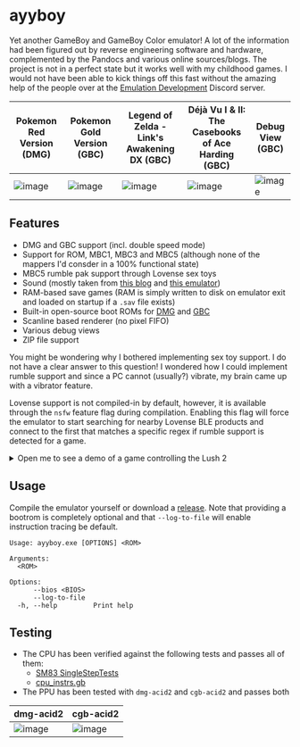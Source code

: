 # ayyboy
Yet another GameBoy and GameBoy Color emulator! A lot of the information had been figured out by reverse engineering software and hardware, complemented by the Pandocs and various online sources/blogs.
The project is not in a perfect state but it works well with my childhood games. I would not have been able to kick things off this fast without the amazing help of the people over at the [Emulation Development](https://discord.com/invite/dkmJAes) Discord server.

| Pokemon Red Version (DMG)                                                                 | Pokemon Gold Version (GBC)                                                                | Legend of Zelda - Link's Awakening DX (GBC)                                               | Déjà Vu I & II: The Casebooks of Ace Harding (GBC)                                        | Debug View (GBC)                                                                          |
| ----------------------------------------------------------------------------------------- | ----------------------------------------------------------------------------------------- | ----------------------------------------------------------------------------------------- | ----------------------------------------------------------------------------------------- | ----------------------------------------------------------------------------------------- |
| ![image](https://github.com/user-attachments/assets/a5213d9e-3bb1-40b6-a951-3e42c957c94a) | ![image](https://github.com/user-attachments/assets/fce23396-8d24-448e-97f8-98adbce90413) | ![image](https://github.com/user-attachments/assets/d569944f-17d1-462b-bcdd-39ac0ab6512e) | ![image](https://github.com/user-attachments/assets/7b0cefa6-1f1d-47ba-b80b-0c47901948fd) | ![image](https://github.com/user-attachments/assets/eded7e68-e5a8-4f30-ba2d-1e85f76fc211) |

## Features
* DMG and GBC support (incl. double speed mode)
* Support for ROM, MBC1, MBC3 and MBC5 (although none of the mappers I'd consder in a 100% functional state)
* MBC5 rumble pak support through Lovense sex toys
* Sound (mostly taken from [this blog](https://nightshade256.github.io/2021/03/27/gb-sound-emulation.html) and [this emulator](https://github.com/NightShade256/Argentum))
* RAM-based save games (RAM is simply written to disk on emulator exit and loaded on startup if a `.sav` file exists)
* Built-in open-source boot ROMs for [DMG](https://github.com/Hacktix/Bootix) and [GBC](https://github.com/LIJI32/SameBoy/tree/master/BootROMs)
* Scanline based renderer (no pixel FIFO)
* Various debug views
* ZIP file support

You might be wondering why I bothered implementing sex toy support. I do not have a clear answer to this question! I wondered how I could implement rumble support and since a PC cannot (usually?) vibrate, my brain came up with a vibrator feature.  

Lovense support is not compiled-in by default, however, it is available through the `nsfw` feature flag during compilation. Enabling this flag will force the emulator to start searching for nearby Lovense BLE products and connect to the first that matches a specific regex if rumble support is detected for a game.  

<details>
<summary>Open me to see a demo of a game controlling the Lush 2</summary>  
 
https://github.com/user-attachments/assets/eb051257-8fdc-421d-9159-86bf55ab8cbe

</details>

## Usage
Compile the emulator yourself or download a [release](https://github.com/ioncodes/ayyboy/releases). Note that providing a bootrom is completely optional and that `--log-to-file` will enable instruction tracing be default.

```
Usage: ayyboy.exe [OPTIONS] <ROM>

Arguments:
  <ROM>

Options:
      --bios <BIOS>
      --log-to-file
  -h, --help         Print help
```

## Testing
* The CPU has been verified against the following tests and passes all of them:
  * [SM83 SingleStepTests](https://github.com/SingleStepTests/sm83)
  * [cpu_instrs.gb](https://github.com/retrio/gb-test-roms)
* The PPU has been tested with `dmg-acid2` and `cgb-acid2` and passes both

| dmg-acid2                                                                                 | cgb-acid2                                                                                 |
| ----------------------------------------------------------------------------------------- | ----------------------------------------------------------------------------------------- |
| ![image](https://github.com/user-attachments/assets/67b6e026-df09-4b0a-acf7-9111cfea16c1) | ![image](https://github.com/user-attachments/assets/cc325d90-628a-4207-b8b4-72625d6ff195) |
